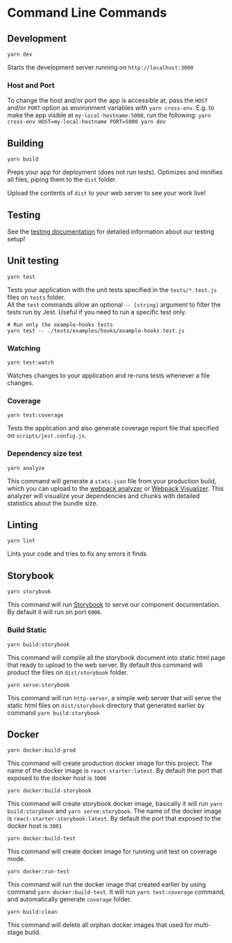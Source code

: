 # Command Line Commands

## Development

```Shell
yarn dev
```

Starts the development server running on `http://localhost:3000`

### Host and Port

To change the host and/or port the app is accessible at, pass the `HOST` and/or `PORT` option as environment variables with `yarn cross-env`. E.g. to make the app visible at `my-local-hostname:5000`, run the following:
`yarn cross-env HOST=my-local-hostname PORT=5000 yarn dev`

## Building

```Shell
yarn build
```

Preps your app for deployment (does not run tests). Optimizes and minifies all files, piping them to the `dist` folder.

Upload the contents of `dist` to your web server to
see your work live!

## Testing

See the [testing documentation](../testing/README.md) for detailed information
about our testing setup!

## Unit testing

```Shell
yarn test
```

Tests your application with the unit tests specified in the `tests/*.test.js` files
on `tests` folder.  
All the `test` commands allow an optional `-- [string]` argument to filter
the tests run by Jest. Useful if you need to run a specific test only.

```Shell
# Run only the example-hooks tests
yarn test -- ./tests/examples/hooks/example-hooks.test.js
```

### Watching

```Shell
yarn test:watch
```

Watches changes to your application and re-runs tests whenever a file changes.

### Coverage

```Shell
yarn test:coverage
```

Tests the application and also generate coverage report file that specified on `scripts/jest.config.js`.

### Dependency size test

```Shell
yarn analyze
```

This command will generate a `stats.json` file from your production build, which
you can upload to the [webpack analyzer](https://webpack.github.io/analyse/) or [Webpack Visualizer](https://chrisbateman.github.io/webpack-visualizer/). This
analyzer will visualize your dependencies and chunks with detailed statistics
about the bundle size.

## Linting

```Shell
yarn lint
```

Lints your code and tries to fix any errors it finds.

## Storybook

```Shell
yarn storybook
```

This command will run [Storybook](https://storybook.js.org/) to serve our component documentation. By default it will run on port `6006`.

### Build Static

```Shell
yarn build:storybook
```

This command will compile all the storybook document into static html page that ready to upload to the web server. By default this command will product the files on `dist/storybook` folder.

```Shell
yarn serve:storybook
```

This command will run `http-server`, a simple web server that will serve the static html files on `dist/storybook` directory that generated earlier by command `yarn build:storybook`

## Docker

```Shell
yarn docker:build-prod
```

This command will create production docker image for this project. The name of the docker image is `react-starter:latest`. By default the port that exposed to the docker host is `3000`

```Shell
yarn docker:build-storybook
```

This command will create storybook docker image, basically it will run `yarn build:storybook` and `yarn serve:storybook`. The name of the docker image is `react-starter-storybook:latest`. By default the port that exposed to the docker host is `3001`

```Shell
yarn docker:build-test
```

This command will create docker image for running unit test on coverage mode.

```Shell
yarn docker:run-test
```

This command will run the docker image that created earlier by using command `yarn docker:build-test`. It will run `yarn test:coverage` command, and automatically generate `coverage` folder.

```Shell
yarn build:clean
```

This command will delete all orphan docker images that used for multi-stage build.
